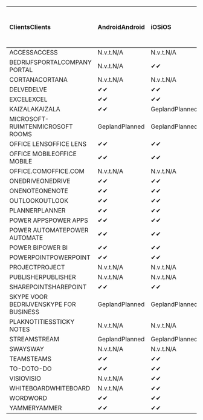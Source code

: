 <!-- This file is generated automatically. Changes made to this file will be overwritten.-->
|<span data-ttu-id="aaa21-101">Clients</span><span class="sxs-lookup"><span data-stu-id="aaa21-101">Clients</span></span>|<span data-ttu-id="aaa21-102">Android</span><span class="sxs-lookup"><span data-stu-id="aaa21-102">Android</span></span>|<span data-ttu-id="aaa21-103">iOS</span><span class="sxs-lookup"><span data-stu-id="aaa21-103">iOS</span></span>|<span data-ttu-id="aaa21-104">Mac</span><span class="sxs-lookup"><span data-stu-id="aaa21-104">Mac</span></span>|<span data-ttu-id="aaa21-105">Windows 10</span><span class="sxs-lookup"><span data-stu-id="aaa21-105">Windows 10</span></span><br><span data-ttu-id="aaa21-106">Bureaublad</span><span class="sxs-lookup"><span data-stu-id="aaa21-106">Desktop</span></span>|<span data-ttu-id="aaa21-107">Windows 10</span><span class="sxs-lookup"><span data-stu-id="aaa21-107">Windows 10</span></span><br><span data-ttu-id="aaa21-108">Moderne apps</span><span class="sxs-lookup"><span data-stu-id="aaa21-108">Modern Apps</span></span>|
|:-|:-|:-|:-|:-|:-|
|<span data-ttu-id="aaa21-109">ACCESS</span><span class="sxs-lookup"><span data-stu-id="aaa21-109">ACCESS</span></span>|<span data-ttu-id="aaa21-110">N.v.t.</span><span class="sxs-lookup"><span data-stu-id="aaa21-110">N/A</span></span>|<span data-ttu-id="aaa21-111">N.v.t.</span><span class="sxs-lookup"><span data-stu-id="aaa21-111">N/A</span></span>|<span data-ttu-id="aaa21-112">N.v.t.</span><span class="sxs-lookup"><span data-stu-id="aaa21-112">N/A</span></span>|<span data-ttu-id="aaa21-113">✔</span><span class="sxs-lookup"><span data-stu-id="aaa21-113">✔</span></span>|<span data-ttu-id="aaa21-114">N.v.t.</span><span class="sxs-lookup"><span data-stu-id="aaa21-114">N/A</span></span>|
|<span data-ttu-id="aaa21-115">BEDRIJFSPORTAL</span><span class="sxs-lookup"><span data-stu-id="aaa21-115">COMPANY PORTAL</span></span>|<span data-ttu-id="aaa21-116">N.v.t.</span><span class="sxs-lookup"><span data-stu-id="aaa21-116">N/A</span></span>|<span data-ttu-id="aaa21-117">✔</span><span class="sxs-lookup"><span data-stu-id="aaa21-117">✔</span></span>|<span data-ttu-id="aaa21-118">Gepland</span><span class="sxs-lookup"><span data-stu-id="aaa21-118">Planned</span></span>|<span data-ttu-id="aaa21-119">N.v.t.</span><span class="sxs-lookup"><span data-stu-id="aaa21-119">N/A</span></span>|<span data-ttu-id="aaa21-120">✔</span><span class="sxs-lookup"><span data-stu-id="aaa21-120">✔</span></span>|
|<span data-ttu-id="aaa21-121">CORTANA</span><span class="sxs-lookup"><span data-stu-id="aaa21-121">CORTANA</span></span>|<span data-ttu-id="aaa21-122">N.v.t.</span><span class="sxs-lookup"><span data-stu-id="aaa21-122">N/A</span></span>|<span data-ttu-id="aaa21-123">N.v.t.</span><span class="sxs-lookup"><span data-stu-id="aaa21-123">N/A</span></span>|<span data-ttu-id="aaa21-124">N.v.t.</span><span class="sxs-lookup"><span data-stu-id="aaa21-124">N/A</span></span>|<span data-ttu-id="aaa21-125">N.v.t.</span><span class="sxs-lookup"><span data-stu-id="aaa21-125">N/A</span></span>|<span data-ttu-id="aaa21-126">✔</span><span class="sxs-lookup"><span data-stu-id="aaa21-126">✔</span></span>|
|<span data-ttu-id="aaa21-127">DELVE</span><span class="sxs-lookup"><span data-stu-id="aaa21-127">DELVE</span></span>|<span data-ttu-id="aaa21-128">✔</span><span class="sxs-lookup"><span data-stu-id="aaa21-128">✔</span></span>|<span data-ttu-id="aaa21-129">✔</span><span class="sxs-lookup"><span data-stu-id="aaa21-129">✔</span></span>|<span data-ttu-id="aaa21-130">N.v.t.</span><span class="sxs-lookup"><span data-stu-id="aaa21-130">N/A</span></span>|<span data-ttu-id="aaa21-131">N.v.t.</span><span class="sxs-lookup"><span data-stu-id="aaa21-131">N/A</span></span>|<span data-ttu-id="aaa21-132">N.v.t.</span><span class="sxs-lookup"><span data-stu-id="aaa21-132">N/A</span></span>|
|<span data-ttu-id="aaa21-133">EXCEL</span><span class="sxs-lookup"><span data-stu-id="aaa21-133">EXCEL</span></span>|<span data-ttu-id="aaa21-134">✔</span><span class="sxs-lookup"><span data-stu-id="aaa21-134">✔</span></span>|<span data-ttu-id="aaa21-135">✔</span><span class="sxs-lookup"><span data-stu-id="aaa21-135">✔</span></span>|<span data-ttu-id="aaa21-136">✔</span><span class="sxs-lookup"><span data-stu-id="aaa21-136">✔</span></span>|<span data-ttu-id="aaa21-137">✔</span><span class="sxs-lookup"><span data-stu-id="aaa21-137">✔</span></span>|<span data-ttu-id="aaa21-138">✔</span><span class="sxs-lookup"><span data-stu-id="aaa21-138">✔</span></span>|
|<span data-ttu-id="aaa21-139">KAIZALA</span><span class="sxs-lookup"><span data-stu-id="aaa21-139">KAIZALA</span></span>|<span data-ttu-id="aaa21-140">✔</span><span class="sxs-lookup"><span data-stu-id="aaa21-140">✔</span></span>|<span data-ttu-id="aaa21-141">Gepland</span><span class="sxs-lookup"><span data-stu-id="aaa21-141">Planned</span></span>|<span data-ttu-id="aaa21-142">N.v.t.</span><span class="sxs-lookup"><span data-stu-id="aaa21-142">N/A</span></span>|<span data-ttu-id="aaa21-143">N.v.t.</span><span class="sxs-lookup"><span data-stu-id="aaa21-143">N/A</span></span>|<span data-ttu-id="aaa21-144">N.v.t.</span><span class="sxs-lookup"><span data-stu-id="aaa21-144">N/A</span></span>|
|<span data-ttu-id="aaa21-145">MICROSOFT-RUIMTEN</span><span class="sxs-lookup"><span data-stu-id="aaa21-145">MICROSOFT ROOMS</span></span>|<span data-ttu-id="aaa21-146">Gepland</span><span class="sxs-lookup"><span data-stu-id="aaa21-146">Planned</span></span>|<span data-ttu-id="aaa21-147">Gepland</span><span class="sxs-lookup"><span data-stu-id="aaa21-147">Planned</span></span>|<span data-ttu-id="aaa21-148">N.v.t.</span><span class="sxs-lookup"><span data-stu-id="aaa21-148">N/A</span></span>|<span data-ttu-id="aaa21-149">N.v.t.</span><span class="sxs-lookup"><span data-stu-id="aaa21-149">N/A</span></span>|<span data-ttu-id="aaa21-150">N.v.t.</span><span class="sxs-lookup"><span data-stu-id="aaa21-150">N/A</span></span>|
|<span data-ttu-id="aaa21-151">OFFICE LENS</span><span class="sxs-lookup"><span data-stu-id="aaa21-151">OFFICE LENS</span></span>|<span data-ttu-id="aaa21-152">✔</span><span class="sxs-lookup"><span data-stu-id="aaa21-152">✔</span></span>|<span data-ttu-id="aaa21-153">✔</span><span class="sxs-lookup"><span data-stu-id="aaa21-153">✔</span></span>|<span data-ttu-id="aaa21-154">N.v.t.</span><span class="sxs-lookup"><span data-stu-id="aaa21-154">N/A</span></span>|<span data-ttu-id="aaa21-155">N.v.t.</span><span class="sxs-lookup"><span data-stu-id="aaa21-155">N/A</span></span>|<span data-ttu-id="aaa21-156">N.v.t.</span><span class="sxs-lookup"><span data-stu-id="aaa21-156">N/A</span></span>|
|<span data-ttu-id="aaa21-157">OFFICE MOBILE</span><span class="sxs-lookup"><span data-stu-id="aaa21-157">OFFICE MOBILE</span></span>|<span data-ttu-id="aaa21-158">✔</span><span class="sxs-lookup"><span data-stu-id="aaa21-158">✔</span></span>|<span data-ttu-id="aaa21-159">✔</span><span class="sxs-lookup"><span data-stu-id="aaa21-159">✔</span></span>|<span data-ttu-id="aaa21-160">N.v.t.</span><span class="sxs-lookup"><span data-stu-id="aaa21-160">N/A</span></span>|<span data-ttu-id="aaa21-161">N.v.t.</span><span class="sxs-lookup"><span data-stu-id="aaa21-161">N/A</span></span>|<span data-ttu-id="aaa21-162">N.v.t.</span><span class="sxs-lookup"><span data-stu-id="aaa21-162">N/A</span></span>|
|<span data-ttu-id="aaa21-163">OFFICE.COM</span><span class="sxs-lookup"><span data-stu-id="aaa21-163">OFFICE.COM</span></span>|<span data-ttu-id="aaa21-164">N.v.t.</span><span class="sxs-lookup"><span data-stu-id="aaa21-164">N/A</span></span>|<span data-ttu-id="aaa21-165">N.v.t.</span><span class="sxs-lookup"><span data-stu-id="aaa21-165">N/A</span></span>|<span data-ttu-id="aaa21-166">N.v.t.</span><span class="sxs-lookup"><span data-stu-id="aaa21-166">N/A</span></span>|<span data-ttu-id="aaa21-167">N.v.t.</span><span class="sxs-lookup"><span data-stu-id="aaa21-167">N/A</span></span>|<span data-ttu-id="aaa21-168">✔</span><span class="sxs-lookup"><span data-stu-id="aaa21-168">✔</span></span>|
|<span data-ttu-id="aaa21-169">ONEDRIVE</span><span class="sxs-lookup"><span data-stu-id="aaa21-169">ONEDRIVE</span></span>|<span data-ttu-id="aaa21-170">✔</span><span class="sxs-lookup"><span data-stu-id="aaa21-170">✔</span></span>|<span data-ttu-id="aaa21-171">✔</span><span class="sxs-lookup"><span data-stu-id="aaa21-171">✔</span></span>|<span data-ttu-id="aaa21-172">Gepland</span><span class="sxs-lookup"><span data-stu-id="aaa21-172">Planned</span></span>|<span data-ttu-id="aaa21-173">✔</span><span class="sxs-lookup"><span data-stu-id="aaa21-173">✔</span></span>|<span data-ttu-id="aaa21-174">✔</span><span class="sxs-lookup"><span data-stu-id="aaa21-174">✔</span></span>|
|<span data-ttu-id="aaa21-175">ONENOTE</span><span class="sxs-lookup"><span data-stu-id="aaa21-175">ONENOTE</span></span>|<span data-ttu-id="aaa21-176">✔</span><span class="sxs-lookup"><span data-stu-id="aaa21-176">✔</span></span>|<span data-ttu-id="aaa21-177">✔</span><span class="sxs-lookup"><span data-stu-id="aaa21-177">✔</span></span>|<span data-ttu-id="aaa21-178">✔</span><span class="sxs-lookup"><span data-stu-id="aaa21-178">✔</span></span>|<span data-ttu-id="aaa21-179">Gepland</span><span class="sxs-lookup"><span data-stu-id="aaa21-179">Planned</span></span>|<span data-ttu-id="aaa21-180">✔</span><span class="sxs-lookup"><span data-stu-id="aaa21-180">✔</span></span>|
|<span data-ttu-id="aaa21-181">OUTLOOK</span><span class="sxs-lookup"><span data-stu-id="aaa21-181">OUTLOOK</span></span>|<span data-ttu-id="aaa21-182">✔</span><span class="sxs-lookup"><span data-stu-id="aaa21-182">✔</span></span>|<span data-ttu-id="aaa21-183">✔</span><span class="sxs-lookup"><span data-stu-id="aaa21-183">✔</span></span>|<span data-ttu-id="aaa21-184">Gepland</span><span class="sxs-lookup"><span data-stu-id="aaa21-184">Planned</span></span>|<span data-ttu-id="aaa21-185">✔</span><span class="sxs-lookup"><span data-stu-id="aaa21-185">✔</span></span>|<span data-ttu-id="aaa21-186">✔</span><span class="sxs-lookup"><span data-stu-id="aaa21-186">✔</span></span>|
|<span data-ttu-id="aaa21-187">PLANNER</span><span class="sxs-lookup"><span data-stu-id="aaa21-187">PLANNER</span></span>|<span data-ttu-id="aaa21-188">✔</span><span class="sxs-lookup"><span data-stu-id="aaa21-188">✔</span></span>|<span data-ttu-id="aaa21-189">✔</span><span class="sxs-lookup"><span data-stu-id="aaa21-189">✔</span></span>|<span data-ttu-id="aaa21-190">N.v.t.</span><span class="sxs-lookup"><span data-stu-id="aaa21-190">N/A</span></span>|<span data-ttu-id="aaa21-191">N.v.t.</span><span class="sxs-lookup"><span data-stu-id="aaa21-191">N/A</span></span>|<span data-ttu-id="aaa21-192">N.v.t.</span><span class="sxs-lookup"><span data-stu-id="aaa21-192">N/A</span></span>|
|<span data-ttu-id="aaa21-193">POWER APPS</span><span class="sxs-lookup"><span data-stu-id="aaa21-193">POWER APPS</span></span>|<span data-ttu-id="aaa21-194">✔</span><span class="sxs-lookup"><span data-stu-id="aaa21-194">✔</span></span>|<span data-ttu-id="aaa21-195">✔</span><span class="sxs-lookup"><span data-stu-id="aaa21-195">✔</span></span>|<span data-ttu-id="aaa21-196">N.v.t.</span><span class="sxs-lookup"><span data-stu-id="aaa21-196">N/A</span></span>|<span data-ttu-id="aaa21-197">N.v.t.</span><span class="sxs-lookup"><span data-stu-id="aaa21-197">N/A</span></span>|<span data-ttu-id="aaa21-198">Gepland</span><span class="sxs-lookup"><span data-stu-id="aaa21-198">Planned</span></span>|
|<span data-ttu-id="aaa21-199">POWER AUTOMATE</span><span class="sxs-lookup"><span data-stu-id="aaa21-199">POWER AUTOMATE</span></span>|<span data-ttu-id="aaa21-200">✔</span><span class="sxs-lookup"><span data-stu-id="aaa21-200">✔</span></span>|<span data-ttu-id="aaa21-201">✔</span><span class="sxs-lookup"><span data-stu-id="aaa21-201">✔</span></span>|<span data-ttu-id="aaa21-202">N.v.t.</span><span class="sxs-lookup"><span data-stu-id="aaa21-202">N/A</span></span>|<span data-ttu-id="aaa21-203">N.v.t.</span><span class="sxs-lookup"><span data-stu-id="aaa21-203">N/A</span></span>|<span data-ttu-id="aaa21-204">N.v.t.</span><span class="sxs-lookup"><span data-stu-id="aaa21-204">N/A</span></span>|
|<span data-ttu-id="aaa21-205">POWER BI</span><span class="sxs-lookup"><span data-stu-id="aaa21-205">POWER BI</span></span>|<span data-ttu-id="aaa21-206">✔</span><span class="sxs-lookup"><span data-stu-id="aaa21-206">✔</span></span>|<span data-ttu-id="aaa21-207">✔</span><span class="sxs-lookup"><span data-stu-id="aaa21-207">✔</span></span>|<span data-ttu-id="aaa21-208">N.v.t.</span><span class="sxs-lookup"><span data-stu-id="aaa21-208">N/A</span></span>|<span data-ttu-id="aaa21-209">Gepland</span><span class="sxs-lookup"><span data-stu-id="aaa21-209">Planned</span></span>|<span data-ttu-id="aaa21-210">✔</span><span class="sxs-lookup"><span data-stu-id="aaa21-210">✔</span></span>|
|<span data-ttu-id="aaa21-211">POWERPOINT</span><span class="sxs-lookup"><span data-stu-id="aaa21-211">POWERPOINT</span></span>|<span data-ttu-id="aaa21-212">✔</span><span class="sxs-lookup"><span data-stu-id="aaa21-212">✔</span></span>|<span data-ttu-id="aaa21-213">✔</span><span class="sxs-lookup"><span data-stu-id="aaa21-213">✔</span></span>|<span data-ttu-id="aaa21-214">✔</span><span class="sxs-lookup"><span data-stu-id="aaa21-214">✔</span></span>|<span data-ttu-id="aaa21-215">✔</span><span class="sxs-lookup"><span data-stu-id="aaa21-215">✔</span></span>|<span data-ttu-id="aaa21-216">✔</span><span class="sxs-lookup"><span data-stu-id="aaa21-216">✔</span></span>|
|<span data-ttu-id="aaa21-217">PROJECT</span><span class="sxs-lookup"><span data-stu-id="aaa21-217">PROJECT</span></span>|<span data-ttu-id="aaa21-218">N.v.t.</span><span class="sxs-lookup"><span data-stu-id="aaa21-218">N/A</span></span>|<span data-ttu-id="aaa21-219">N.v.t.</span><span class="sxs-lookup"><span data-stu-id="aaa21-219">N/A</span></span>|<span data-ttu-id="aaa21-220">N.v.t.</span><span class="sxs-lookup"><span data-stu-id="aaa21-220">N/A</span></span>|<span data-ttu-id="aaa21-221">✔</span><span class="sxs-lookup"><span data-stu-id="aaa21-221">✔</span></span>|<span data-ttu-id="aaa21-222">N.v.t.</span><span class="sxs-lookup"><span data-stu-id="aaa21-222">N/A</span></span>|
|<span data-ttu-id="aaa21-223">PUBLISHER</span><span class="sxs-lookup"><span data-stu-id="aaa21-223">PUBLISHER</span></span>|<span data-ttu-id="aaa21-224">N.v.t.</span><span class="sxs-lookup"><span data-stu-id="aaa21-224">N/A</span></span>|<span data-ttu-id="aaa21-225">N.v.t.</span><span class="sxs-lookup"><span data-stu-id="aaa21-225">N/A</span></span>|<span data-ttu-id="aaa21-226">N.v.t.</span><span class="sxs-lookup"><span data-stu-id="aaa21-226">N/A</span></span>|<span data-ttu-id="aaa21-227">✔</span><span class="sxs-lookup"><span data-stu-id="aaa21-227">✔</span></span>|<span data-ttu-id="aaa21-228">N.v.t.</span><span class="sxs-lookup"><span data-stu-id="aaa21-228">N/A</span></span>|
|<span data-ttu-id="aaa21-229">SHAREPOINT</span><span class="sxs-lookup"><span data-stu-id="aaa21-229">SHAREPOINT</span></span>|<span data-ttu-id="aaa21-230">✔</span><span class="sxs-lookup"><span data-stu-id="aaa21-230">✔</span></span>|<span data-ttu-id="aaa21-231">✔</span><span class="sxs-lookup"><span data-stu-id="aaa21-231">✔</span></span>|<span data-ttu-id="aaa21-232">N.v.t.</span><span class="sxs-lookup"><span data-stu-id="aaa21-232">N/A</span></span>|<span data-ttu-id="aaa21-233">N.v.t.</span><span class="sxs-lookup"><span data-stu-id="aaa21-233">N/A</span></span>|<span data-ttu-id="aaa21-234">N.v.t.</span><span class="sxs-lookup"><span data-stu-id="aaa21-234">N/A</span></span>|
|<span data-ttu-id="aaa21-235">SKYPE VOOR BEDRIJVEN</span><span class="sxs-lookup"><span data-stu-id="aaa21-235">SKYPE FOR BUSINESS</span></span>|<span data-ttu-id="aaa21-236">Gepland</span><span class="sxs-lookup"><span data-stu-id="aaa21-236">Planned</span></span>|<span data-ttu-id="aaa21-237">Gepland</span><span class="sxs-lookup"><span data-stu-id="aaa21-237">Planned</span></span>|<span data-ttu-id="aaa21-238">N.v.t.</span><span class="sxs-lookup"><span data-stu-id="aaa21-238">N/A</span></span>|<span data-ttu-id="aaa21-239">N.v.t.</span><span class="sxs-lookup"><span data-stu-id="aaa21-239">N/A</span></span>|<span data-ttu-id="aaa21-240">N.v.t.</span><span class="sxs-lookup"><span data-stu-id="aaa21-240">N/A</span></span>|
|<span data-ttu-id="aaa21-241">PLAKNOTITIES</span><span class="sxs-lookup"><span data-stu-id="aaa21-241">STICKY NOTES</span></span>|<span data-ttu-id="aaa21-242">N.v.t.</span><span class="sxs-lookup"><span data-stu-id="aaa21-242">N/A</span></span>|<span data-ttu-id="aaa21-243">N.v.t.</span><span class="sxs-lookup"><span data-stu-id="aaa21-243">N/A</span></span>|<span data-ttu-id="aaa21-244">N.v.t.</span><span class="sxs-lookup"><span data-stu-id="aaa21-244">N/A</span></span>|<span data-ttu-id="aaa21-245">N.v.t.</span><span class="sxs-lookup"><span data-stu-id="aaa21-245">N/A</span></span>|<span data-ttu-id="aaa21-246">✔</span><span class="sxs-lookup"><span data-stu-id="aaa21-246">✔</span></span>|
|<span data-ttu-id="aaa21-247">STREAM</span><span class="sxs-lookup"><span data-stu-id="aaa21-247">STREAM</span></span>|<span data-ttu-id="aaa21-248">Gepland</span><span class="sxs-lookup"><span data-stu-id="aaa21-248">Planned</span></span>|<span data-ttu-id="aaa21-249">Gepland</span><span class="sxs-lookup"><span data-stu-id="aaa21-249">Planned</span></span>|<span data-ttu-id="aaa21-250">N.v.t.</span><span class="sxs-lookup"><span data-stu-id="aaa21-250">N/A</span></span>|<span data-ttu-id="aaa21-251">N.v.t.</span><span class="sxs-lookup"><span data-stu-id="aaa21-251">N/A</span></span>|<span data-ttu-id="aaa21-252">N.v.t.</span><span class="sxs-lookup"><span data-stu-id="aaa21-252">N/A</span></span>|
|<span data-ttu-id="aaa21-253">SWAY</span><span class="sxs-lookup"><span data-stu-id="aaa21-253">SWAY</span></span>|<span data-ttu-id="aaa21-254">N.v.t.</span><span class="sxs-lookup"><span data-stu-id="aaa21-254">N/A</span></span>|<span data-ttu-id="aaa21-255">N.v.t.</span><span class="sxs-lookup"><span data-stu-id="aaa21-255">N/A</span></span>|<span data-ttu-id="aaa21-256">N.v.t.</span><span class="sxs-lookup"><span data-stu-id="aaa21-256">N/A</span></span>|<span data-ttu-id="aaa21-257">N.v.t.</span><span class="sxs-lookup"><span data-stu-id="aaa21-257">N/A</span></span>|<span data-ttu-id="aaa21-258">✔</span><span class="sxs-lookup"><span data-stu-id="aaa21-258">✔</span></span>|
|<span data-ttu-id="aaa21-259">TEAMS</span><span class="sxs-lookup"><span data-stu-id="aaa21-259">TEAMS</span></span>|<span data-ttu-id="aaa21-260">✔</span><span class="sxs-lookup"><span data-stu-id="aaa21-260">✔</span></span>|<span data-ttu-id="aaa21-261">✔</span><span class="sxs-lookup"><span data-stu-id="aaa21-261">✔</span></span>|<span data-ttu-id="aaa21-262">Gepland</span><span class="sxs-lookup"><span data-stu-id="aaa21-262">Planned</span></span>|<span data-ttu-id="aaa21-263">✔</span><span class="sxs-lookup"><span data-stu-id="aaa21-263">✔</span></span>|<span data-ttu-id="aaa21-264">N.v.t.</span><span class="sxs-lookup"><span data-stu-id="aaa21-264">N/A</span></span>|
|<span data-ttu-id="aaa21-265">TO-DO</span><span class="sxs-lookup"><span data-stu-id="aaa21-265">TO-DO</span></span>|<span data-ttu-id="aaa21-266">✔</span><span class="sxs-lookup"><span data-stu-id="aaa21-266">✔</span></span>|<span data-ttu-id="aaa21-267">✔</span><span class="sxs-lookup"><span data-stu-id="aaa21-267">✔</span></span>|<span data-ttu-id="aaa21-268">N.v.t.</span><span class="sxs-lookup"><span data-stu-id="aaa21-268">N/A</span></span>|<span data-ttu-id="aaa21-269">N.v.t.</span><span class="sxs-lookup"><span data-stu-id="aaa21-269">N/A</span></span>|<span data-ttu-id="aaa21-270">✔</span><span class="sxs-lookup"><span data-stu-id="aaa21-270">✔</span></span>|
|<span data-ttu-id="aaa21-271">VISIO</span><span class="sxs-lookup"><span data-stu-id="aaa21-271">VISIO</span></span>|<span data-ttu-id="aaa21-272">N.v.t.</span><span class="sxs-lookup"><span data-stu-id="aaa21-272">N/A</span></span>|<span data-ttu-id="aaa21-273">✔</span><span class="sxs-lookup"><span data-stu-id="aaa21-273">✔</span></span>|<span data-ttu-id="aaa21-274">N.v.t.</span><span class="sxs-lookup"><span data-stu-id="aaa21-274">N/A</span></span>|<span data-ttu-id="aaa21-275">✔</span><span class="sxs-lookup"><span data-stu-id="aaa21-275">✔</span></span>|<span data-ttu-id="aaa21-276">N.v.t.</span><span class="sxs-lookup"><span data-stu-id="aaa21-276">N/A</span></span>|
|<span data-ttu-id="aaa21-277">WHITEBOARD</span><span class="sxs-lookup"><span data-stu-id="aaa21-277">WHITEBOARD</span></span>|<span data-ttu-id="aaa21-278">N.v.t.</span><span class="sxs-lookup"><span data-stu-id="aaa21-278">N/A</span></span>|<span data-ttu-id="aaa21-279">✔</span><span class="sxs-lookup"><span data-stu-id="aaa21-279">✔</span></span>|<span data-ttu-id="aaa21-280">N.v.t.</span><span class="sxs-lookup"><span data-stu-id="aaa21-280">N/A</span></span>|<span data-ttu-id="aaa21-281">N.v.t.</span><span class="sxs-lookup"><span data-stu-id="aaa21-281">N/A</span></span>|<span data-ttu-id="aaa21-282">✔</span><span class="sxs-lookup"><span data-stu-id="aaa21-282">✔</span></span>|
|<span data-ttu-id="aaa21-283">WORD</span><span class="sxs-lookup"><span data-stu-id="aaa21-283">WORD</span></span>|<span data-ttu-id="aaa21-284">✔</span><span class="sxs-lookup"><span data-stu-id="aaa21-284">✔</span></span>|<span data-ttu-id="aaa21-285">✔</span><span class="sxs-lookup"><span data-stu-id="aaa21-285">✔</span></span>|<span data-ttu-id="aaa21-286">✔</span><span class="sxs-lookup"><span data-stu-id="aaa21-286">✔</span></span>|<span data-ttu-id="aaa21-287">✔</span><span class="sxs-lookup"><span data-stu-id="aaa21-287">✔</span></span>|<span data-ttu-id="aaa21-288">✔</span><span class="sxs-lookup"><span data-stu-id="aaa21-288">✔</span></span>|
|<span data-ttu-id="aaa21-289">YAMMER</span><span class="sxs-lookup"><span data-stu-id="aaa21-289">YAMMER</span></span>|<span data-ttu-id="aaa21-290">✔</span><span class="sxs-lookup"><span data-stu-id="aaa21-290">✔</span></span>|<span data-ttu-id="aaa21-291">✔</span><span class="sxs-lookup"><span data-stu-id="aaa21-291">✔</span></span>|<span data-ttu-id="aaa21-292">N.v.t.</span><span class="sxs-lookup"><span data-stu-id="aaa21-292">N/A</span></span>|<span data-ttu-id="aaa21-293">Gepland</span><span class="sxs-lookup"><span data-stu-id="aaa21-293">Planned</span></span>|<span data-ttu-id="aaa21-294">N.v.t.</span><span class="sxs-lookup"><span data-stu-id="aaa21-294">N/A</span></span>|
